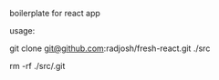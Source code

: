 boilerplate for react app

usage:

git clone git@github.com:radjosh/fresh-react.git ./src

rm -rf ./src/.git
